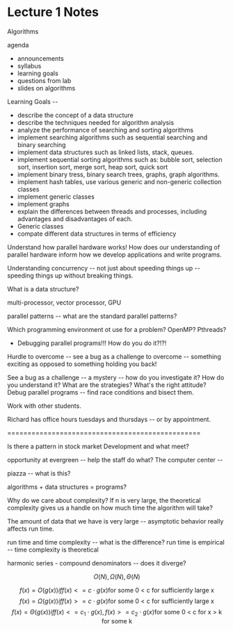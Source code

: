 # Lecture 1 Notes

Algorithms

agenda
- announcements
- syllabus
- learning goals 
- questions from lab
- slides on algorithms

Learning Goals --
- describe the concept of a data structure 
- describe the techniques needed for algorithm analysis
- analyze the performance of searching and sorting algorithms
- implement searching algorithms such as sequential searching and binary searching
- implement data structures such as linked lists, stack, queues.
- implement sequential sorting algorithms such as: bubble sort, selection sort, insertion sort, merge sort, heap sort, quick sort
- implement binary tress, binary search trees, graphs, graph algorithms.
- implement hash tables, use various generic and non-generic collection classes
- implement generic classes
- implement graphs
- explain the differences between threads and processes, including advantages and disadvantages of each.
- Generic classes
- compate different data structures in terms of efficiency

Understand how parallel hardware works!
How does our understanding of parallel hardware inform how we develop applications and write programs.

Understanding concurrency -- not just about speeding things up -- speeding things up without breaking things.

What is a data structure? 

multi-processor, vector processor, GPU

parallel patterns -- what are the standard parallel patterns?

Which programming environment ot use for a problem?
OpenMP? Pthreads?

- Debugging parallel programs!!!
How do you do it?!?!

Hurdle to overcome -- see a bug as a challenge to overcome -- something exciting as opposed to something holding you back!

See a bug as a challenge -- a mystery -- how do you investigate it? How do you understand it? What  are the strategies? What's the right attitude?
Debug parallel programs -- find race conditions and bisect them.


Work with other students.

Richard has office hours tuesdays and thursdays -- or by appointment.

================================================

Is there a pattern in stock market
Development and what meet?

opportunity at evergreen -- help the staff do what? The computer center -- 

piazza -- what is this?

algorithms + data structures = programs?

Why do we care about complexity?
If n is very large, the theoretical complexity gives us a handle on how much time the algorithm will take?

The amount of data that we have is very large -- asymptotic behavior really affects
run time.

run time and time complexity -- what is the difference?
run time is empirical -- time complexity is theoretical

harmonic series - compound denominators -- does it diverge?

$$
O(N), \Omega(N), \Theta(N)
$$

$$
f(x) = O(g(x)) if 
f(x) <= c \cdot g(x) \textrm{for some 0 < c for sufficiently large x}
$$
$$
f(x) = \Omega(g(x)) if 
f(x) >= c \cdot g(x) \textrm{for some 0 < c for sufficiently large x}
$$
$$
f(x) = \Theta(g(x)) if 
f(x) <= c_1 \cdot g(x),
f(x) >= c_2 \cdot g(x) \textrm{for some 0 < c for x > k for some k}
$$


